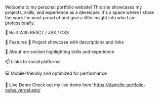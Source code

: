 Welcome to my personal portfolio website! This site showcases my projects, skills, and experience as a developer. It's a space where I share the work I'm most proud of and give a little insight into who I am professionally.

🔧 Built With
REACT / JSX / CSS  

🚀 Features
📁 Project showcase with descriptions and links

🧠 About me section highlighting skills and experience

📫 Links to social platforms

💻 Mobile-friendly and optimized for performance

📸 Live Demo
Check out my live demo here!
https://danielle-portfolio-gules.vercel.app/

